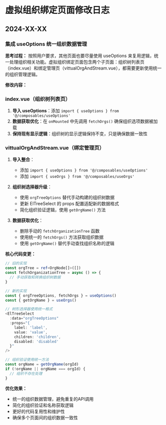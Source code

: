 # 虚拟组织绑定页面修改日志

## 2024-XX-XX

### 集成 useOptions 统一组织数据管理

**思考过程：** 按照用户要求，其他页面也要尽量使用 useOptions 来复用逻辑，统一处理组织相关功能。虚拟组织绑定页面包含两个子页面：组织树列表页（index.vue）和绑定管理页（vittualOrgAndStream.vue），都需要更新使用统一的组织管理逻辑。

**修改内容：**

### index.vue（组织树列表页）

1. **导入 useOptions**：添加 `import { useOptions } from '@/composables/useOptions'`
2. **数据获取优化**：在 `onMounted` 中先调用 `fetchOrgs()` 确保组织选项数据被加载
3. **保持现有显示逻辑**：组织树的显示逻辑保持不变，只是确保数据一致性

### vittualOrgAndStream.vue（绑定管理页）

1. **导入整合**：
   - 添加 `import { useOptions } from '@/composables/useOptions'`
   - 添加 `import { useOrgs } from '@/composables/useOrgs'`

2. **组织树选择器升级**：
   - 使用 `orgTreeOptions` 替代手动构建的组织树数据
   - 更新 ElTreeSelect 的 props 配置适配新的数据格式
   - 简化组织验证逻辑，使用 `getOrgName()` 方法

3. **数据获取优化**：
   - 删除手动的 `fetchOrganizationTree` 函数
   - 使用统一的 `fetchOrgs()` 方法获取组织数据
   - 使用 `getOrgName()` 替代手动查找组织名称的逻辑

**核心代码变更：**

```typescript
// 旧的实现
const orgTree = ref<OrgNode[]>([])
const fetchOrganizationTree = async () => {
  // 手动获取和转换组织树数据
}

// 新的实现
const { orgTreeOptions, fetchOrgs } = useOptions()
const { getOrgName } = useOrgs()

// 树形选择器使用统一格式
<ElTreeSelect
  :data="orgTreeOptions"
  :props="{
    label: 'label',
    value: 'value',
    children: 'children',
    disabled: 'disabled'
  }"
/>

// 组织验证使用统一方法
const orgName = getOrgName(orgId)
if (!orgName || orgName === orgId) {
  // 组织不存在处理
}
```

**优化效果：**

- 统一的组织数据管理，避免重复的API调用
- 简化的组织验证和名称获取逻辑
- 更好的代码复用性和维护性
- 确保多个页面间的组织数据一致性

